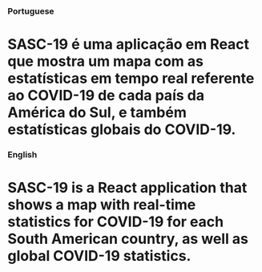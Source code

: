 
<h3>Portuguese</h3>
<h1>SASC-19 é uma aplicação em React que mostra um mapa com as estatísticas em tempo real referente ao COVID-19 de cada país da América do Sul, e também estatísticas globais do COVID-19.</h1>

<h3>English</h3>
<h1>SASC-19 is a React application that shows a map with real-time statistics for COVID-19 for each South American country, as well as global COVID-19 statistics.<h1>
	
